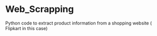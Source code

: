 # Web_Scrapping
Python code to extract product information from a shopping website ( Flipkart in this case)
